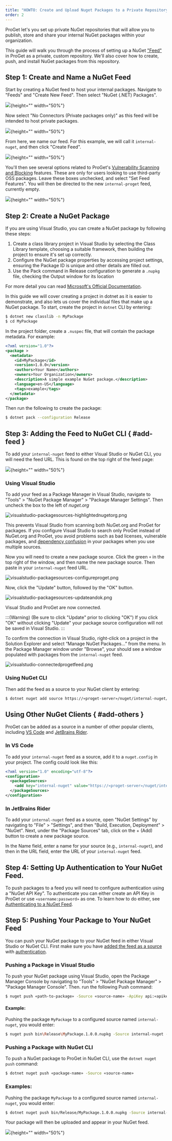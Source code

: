 ```yaml
---
title: "HOWTO: Create and Upload Nuget Packages to a Private Repository in ProGet"
order: 2
---
```


ProGet let's you set up private NuGet repositories that will allow you to publish, store and share your internal NuGet packages within your organization.

This guide will walk you through the process of setting up a NuGet ["Feed"](/docs/proget/feeds/feed-overview) in ProGet as a private, custom repository. We'll also cover how to create, push, and install NuGet packages from this repository.

## Step 1: Create and Name a NuGet Feed

Start by creating a NuGet feed to host your internal packages. Navigate to "Feeds" and "Create New Feed". Then select "NuGet (.NET) Packages".

![](/resources/docs/proget-newfeed-nugetselect.png){height="" width="50%"}

Now select "No Connectors (Private packages only)" as this feed will be intended to host private packages.

![](/resources/docs/proget-nuget-noconnectors.png){height="" width="50%"}

From here, we name our feed. For this example, we will call it `internal-nuget`, and then click "Create Feed".

![](/resources/docs/proget-nuget-internal-name.png){height="" width="50%"}

You'll then see several options related to ProGet's [Vulnerability Scanning and Blocking](/docs/proget/sca/vulnerabilities) features. These are only for users looking to use third-party OSS packages. Leave these boxes unchecked, and select "Set Feed Features". You will then be directed to the new `internal-proget` feed, currently empty.

![](/resources/docs/proget-nuget-internal-empty.png){height="" width="50%"}

## Step 2: Create a NuGet Package

If you are using Visual Studio, you can create a NuGet package by following these steps:

1. Create a class library project in Visual Studio by selecting the Class Library template, choosing a suitable framework, then building the project to ensure it's set up correctly.
2. Configure the NuGet package properties by accessing project settings, ensuring the Package ID is unique and other details are filled out.
3. Use the Pack command in Release configuration to generate a `.nupkg` file, checking the Output window for its location

For more detail you can read [Microsoft's Official Documentation](https://learn.microsoft.com/en-us/nuget/quickstart/create-and-publish-a-package-using-visual-studio?tabs=netcore-cli).

In this guide we will cover creating a project in dotnet as it is easier to demonstrate, and also lets us cover the individual files that make up a NuGet package. To start, create the project in `dotnet` CLI by entering:

```bash
$ dotnet new classlib -n MyPackage 
$ cd MyPackage 
```

In the project folder, create a `.nuspec` file, that will contain the package metadata. For example:

```xml
<?xml version="1.0"?> 
<package > 
  <metadata> 
    <id>MyPackage</id> 
    <version>1.0.0</version> 
    <authors>Your Name</authors> 
    <owners>Your Organization</owners> 
    <description>A simple example NuGet package.</description> 
    <language>en-US</language> 
    <tags>example</tags> 
  </metadata> 
</package> 
```

Then run the following to create the package: 

```bash
$ dotnet pack --configuration Release 
```

## Step 3: Adding the Feed to NuGet CLI { #add-feed }

To add your `internal-nuget` feed to either Visual Studio or NuGet CLI, you will need the feed URL. This is found on the top right of the feed page:

![](/resources/docs/proget-nuget-internal-url.png){height="" width="50%"}


### Using Visual Studio

To add your feed as a Package Manager in Visual Studio, navigate to "Tools" > "NuGet Package Manager" > "Package Manager Settings". Then uncheck the box to the left of *nuget.org*

![visualstudio-packagesources-highlightednugetorg.png](/resources/docs/visualstudio-packagesources-highlightednugetorg.png)

This prevents Visual Studio from scanning both NuGet.org and ProGet for packages. If you configure Visual Studio to search only ProGet instead of NuGet.org and ProGet, you avoid problems such as bad licenses, vulnerable packages, and [dependency confusion](https://blog.inedo.com/software-supply-chain-security/three-things) in your packages when you use multiple sources.

Now you will need to create a new package source. Click the green `+` in the top right of the window, and then name the new package source. Then paste in your `internal-nuget` feed URL.

![visualstudio-packagesources-configureproget.png](/resources/docs/visualstudio-packagesources-configureproget.png)

Now, click the "Update" button, followed by the "OK" button.

![visualstudio-packagesources-updateandok.png](/resources/docs/visualstudio-packagesources-updateandok.png)

Visual Studio and ProGet are now connected.

:::(Warning) (Be sure to click "Update" prior to clicking "OK")
If you click "OK" without clicking "Update" your package source configuration will not be saved in Visual Studio.
:::

To confirm the connection in Visual Studio, right-click on a project in the Solution Explorer and select “Manage NuGet Packages…” from the menu. In the Package Manager window under "Browse", your should see a window populated with packages from the `internal-nuget` feed.

![visualstudio-connectedprogetfeed.png](/resources/docs/visualstudio-connectedprogetfeed.png)


### Using NuGet CLI
Then add the feed as a source to your NuGet client by entering:

```bash
$ dotnet nuget add source https://«proget-server»/nuget/internal-nuget/v3/index.json --name internal-nuget
```

## Using Other NuGet Clients { #add-others }

ProGet can be added as a source in a number of other popular clients, including [VS Code](https://code.visualstudio.com/) and [JetBrains Rider](https://www.jetbrains.com/rider/).

### In VS Code

To add your `internal-nuget` feed as a source, add it to a `nuget.config` in your project. The config could look like this:

```xml
<?xml version="1.0" encoding="utf-8"?>
<configuration>
  <packageSources>
    <add key="internal-nuget" value="https://«proget-server»/nuget/internal-nuget/v3/index.json" />
  </packageSources>
</configuration>
```

### In JetBrains Rider

To add your `internal-nuget` feed as a source, open "NuGet Settings" by navigating to "File" > "Settings", and then "Build, Execution, Deployment" > "NuGet". Next, under the "Package Sources" tab, click on the + (Add) button to create a new package source.

In the Name field, enter a name for your source (e.g., `internal-nuget`), and then in the URL field, enter the URL of your `internal-nuget` feed. 

## Step 4: Setting Up Authentication to Your NuGet Feed.

To push packages to a feed you will need to configure authentication using a "NuGet API Key". To authenticate you can either create an API Key in ProGet or use `«username:password»` as one. To learn how to do either, see [Authenticating to a NuGet Feed](/docs/proget/feeds/nuget#authenticating-to-nuget-feeds).

## Step 5: Pushing Your Package to Your NuGet Feed

You can push your NuGet package to your NuGet feed in either Visual Studio or NuGet CLI. First make sure you have [added the feed as a source](#add-feed) with [authentication](/docs/proget/feeds/nuget#authenticating-to-nuget-feeds).

### Pushing a Package in Visual Studio

To push your NuGet package using Visual Studio, open the Package Manager Console by navigating to "Tools" > "NuGet Package Manager" > "Package Manager Console". Then. run the following Push command:

```bash
$ nuget push «path-to-package» -Source «source-name» -ApiKey api:«apikey»
```

#### Example:

Pushing the package `MyPackage` to a configured source named `internal-nuget`, you would enter:

```bash
$ nuget push bin\Release\MyPackage.1.0.0.nupkg -Source internal-nuget -ApiKey api:abc12345
```

### Pushing a Package with NuGet CLI

To push a NuGet package to ProGet in NuGet CLI, use the `dotnet nuget push` command:

```bash
$ dotnet nuget push «package-name» -Source «source-name»
```

### Examples:

Pushing the package `MyPackage` to a configured source named `internal-nuget`, you would enter:

```bash
$ dotnet nuget push bin/Release/MyPackage.1.0.0.nupkg -Source internal-nuget
```

Your package will then be uploaded and appear in your NuGet feed.

![](/resources/docs/proget-nuget-internal-uploaded.png){height="" width="50%"}